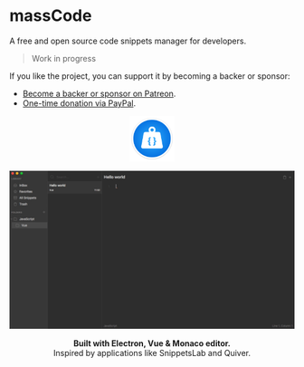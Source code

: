 # massCode

A free and open source code snippets manager for developers.

> Work in progress

If you like the project, you can support it by becoming a backer or sponsor:

- <a href="https://www.patreon.com/antonreshetov" target="_blank">Become a backer or sponsor on Patreon</a>.
- <a href="https://paypal.me/antonreshetov" target="_blank">One-time donation via PayPal</a>.

<p align="center">
  <img src="./logo.png" width="80">
</p>
<p align="center">
  <img src="./demo.gif">
</p>
<p align="center">
  <strong>Built with Electron, Vue & Monaco editor.</strong>
  <br>
  Inspired by applications like SnippetsLab and Quiver.
</p>